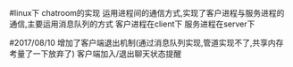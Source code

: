 
#linux下 chatroom的实现
运用进程间的通信方式,实现了客户进程与服务进程的通信,主要运用消息队列的方式
客户进程在client下
服务进程在server下


#2017/08/10
增加了客户端退出机制(通过消息队列实现,管道实现不了,共享内存考量了一下放弃了)
客户端加入/退出聊天状态提醒

